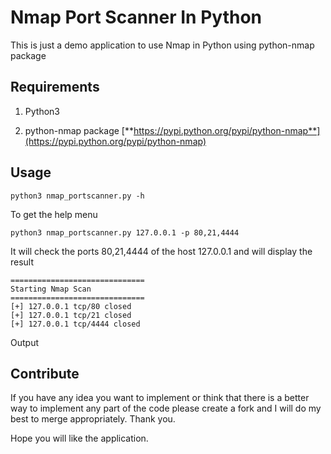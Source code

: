 # Nmap Port Scanner In Python

This is just a demo application to use Nmap in Python using python-nmap package


## Requirements

1. Python3

2. python-nmap package [**https://pypi.python.org/pypi/python-nmap**](https://pypi.python.org/pypi/python-nmap)


## Usage

	python3 nmap_portscanner.py -h

To get the help menu

	python3 nmap_portscanner.py 127.0.0.1 -p 80,21,4444

It will check the ports 80,21,4444 of the host 127.0.0.1 and will display the result

	==============================
	Starting Nmap Scan
	==============================
	[+] 127.0.0.1 tcp/80 closed
	[+] 127.0.0.1 tcp/21 closed
	[+] 127.0.0.1 tcp/4444 closed

Output


## Contribute

If you have any idea you want to implement or think that there is a better way to implement any part of the code please create a fork and I will do my best to merge appropriately. Thank you.

Hope you will like the application.
